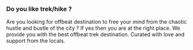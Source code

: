 ### Do you like trek/hike ?

Are you looking for offbeat destination to free your mind from the chaotic hustle and bustle of the city ?
If yes then you are at the right place. We provide you with the best offbeat trek destination. Curated with love and support from the locals.

